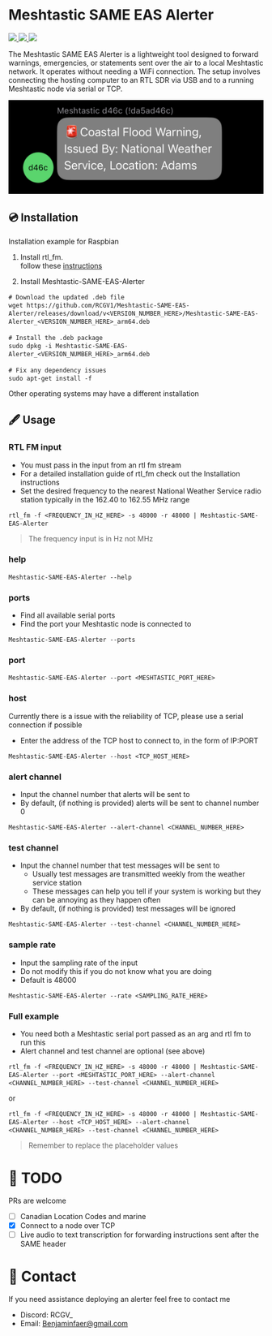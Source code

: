 # Meshtastic SAME EAS Alerter


<a href="https://www.weather.gov/" class="image-container">
    <img src="https://upload.wikimedia.org/wikipedia/commons/thumb/f/ff/US-NationalWeatherService-Logo.svg/2048px-US-NationalWeatherService-Logo.svg.png" width=100>
</a>

<a href="https://www.fema.gov/emergency-managers/practitioners/integrated-public-alert-warning-system/public/emergency-alert-system" class="image-container">
    <img src="https://upload.wikimedia.org/wikipedia/commons/1/15/EAS_new.svg" width=120>
</a>

<a href="https://Meshtastic.org" class="image-container">
    <img src="https://github.com/meshtastic/design/blob/master/Meshtastic%20Powered%20Logo/M-POWERED.png?raw=true" width=100>
</a>

The Meshtastic SAME EAS Alerter is a lightweight tool designed to forward warnings, emergencies, or statements sent over the air to a local Meshtastic network. It operates without needing a WiFi connection. The setup involves connecting the hosting computer to an RTL SDR via USB and to a running Meshtastic node via serial or TCP.

![Flood Example](./images/Flood.jpg)

## 💿 Installation
Installation example for Raspbian
1. Install rtl_fm.  
   follow these [instructions](https://fuzzthepiguy.tech/rtl_fm-install/)

2. Install Meshtastic-SAME-EAS-Alerter
````
# Download the updated .deb file
wget https://github.com/RCGV1/Meshtastic-SAME-EAS-Alerter/releases/download/v<VERSION_NUMBER_HERE>/Meshtastic-SAME-EAS-Alerter_<VERSION_NUMBER_HERE>_arm64.deb

# Install the .deb package
sudo dpkg -i Meshtastic-SAME-EAS-Alerter_<VERSION_NUMBER_HERE>_arm64.deb

# Fix any dependency issues
sudo apt-get install -f
````

Other operating systems may have a different installation



## 🖋️ Usage

### RTL FM input
- You must pass in the input from an rtl fm stream
- For a detailed installation guide of rtl_fm check out the Installation instructions
- Set the desired frequency to the nearest National Weather Service radio station typically in the 162.40 to 162.55 MHz range
```
rtl_fm -f <FREQUENCY_IN_HZ_HERE> -s 48000 -r 48000 | Meshtastic-SAME-EAS-Alerter
```
> The frequency input is in Hz not MHz

### help
```
Meshtastic-SAME-EAS-Alerter --help
```

### ports
- Find all available serial ports
- Find the port your Meshtastic node is connected to
```
Meshtastic-SAME-EAS-Alerter --ports
```

### port
```
Meshtastic-SAME-EAS-Alerter --port <MESHTASTIC_PORT_HERE>
```

### host
Currently there is a issue with the reliability of TCP, please use a serial connection if possible
- Enter the address of the TCP host to connect to, in the form of IP:PORT
```
Meshtastic-SAME-EAS-Alerter --host <TCP_HOST_HERE>
```

### alert channel  
- Input the channel number that alerts will be sent to  
- By default, (if nothing is provided) alerts will be sent to channel number 0  
```
Meshtastic-SAME-EAS-Alerter --alert-channel <CHANNEL_NUMBER_HERE>
```

### test channel  
- Input the channel number that test messages will be sent to  
  - Usually test messages are transmitted weekly from the weather service station  
  - These messages can help you tell if your system is working but they can be annoying as they happen often  
- By default, (if nothing is provided) test messages will be ignored  
```
Meshtastic-SAME-EAS-Alerter --test-channel <CHANNEL_NUMBER_HERE>
```

### sample rate
- Input the sampling rate of the input
- Do not modify this if you do not know what you are doing
- Default is 48000
```
Meshtastic-SAME-EAS-Alerter --rate <SAMPLING_RATE_HERE>
```

### Full example
- You need both a Meshtastic serial port passed as an arg and rtl fm to run this
- Alert channel and test channel are optional (see above)
````
rtl_fm -f <FREQUENCY_IN_HZ_HERE> -s 48000 -r 48000 | Meshtastic-SAME-EAS-Alerter --port <MESHTASTIC_PORT_HERE> --alert-channel <CHANNEL_NUMBER_HERE> --test-channel <CHANNEL_NUMBER_HERE>
````
or
````
rtl_fm -f <FREQUENCY_IN_HZ_HERE> -s 48000 -r 48000 | Meshtastic-SAME-EAS-Alerter --host <TCP_HOST_HERE> --alert-channel <CHANNEL_NUMBER_HERE> --test-channel <CHANNEL_NUMBER_HERE>
````
> Remember to replace the placeholder values

# 📓 TODO
PRs are welcome
- [ ] Canadian Location Codes and marine
- [x] Connect to a node over TCP
- [ ] Live audio to text transcription for forwarding instructions sent after the SAME header

# 📇 Contact
If you need assistance deploying an alerter feel free to contact me
- Discord: RCGV_
- Email: Benjaminfaer@gmail.com

